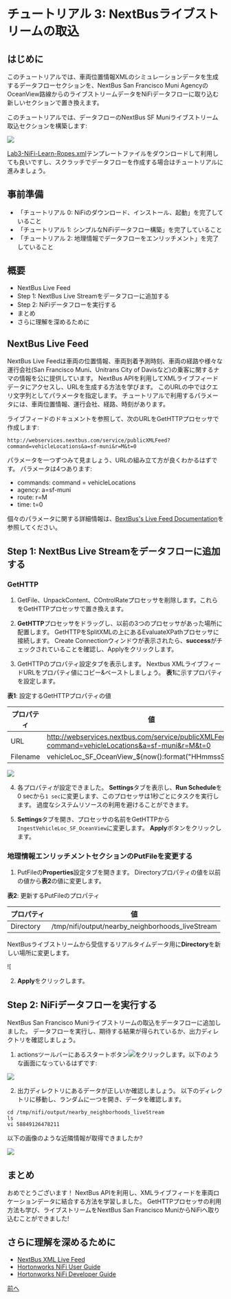 # チュートリアル 3: NextBusライブストリームの取込

## はじめに

このチュートリアルでは、車両位置情報XMLのシミュレーションデータを生成するデータフローセクションを、NextBus San Francisco Muni AgencyのOceanView路線からのライブストリームデータをNiFiデータフローに取り込む新しいセクションで置き換えます。

このチュートリアルでは、データフローのNextBus SF Muniライブストリーム取込セクションを構築します:

![](https://raw.githubusercontent.com/hortonworks/tutorials/hdp-2.5/assets/learning-ropes-nifi-lab-series/lab3-ingest-nextbus-live-stream-nifi-lab-series/complete_dataflow_lab3_live_stream_ingestion.png)

[Lab3-NiFi-Learn-Ropes.xml](https://raw.githubusercontent.com/hortonworks/tutorials/hdp/assets/learning-ropes-nifi-lab-series/lab3-template/Lab3-NiFi-Learn-Ropes.xml)テンプレートファイルをダウンロードして利用しても良いですし、スクラッチでデータフローを作成する場合はチュートリアルに進みましょう。

## 事前準備

- 「チュートリアル 0: NiFiのダウンロード、インストール、起動」を完了していること
- 「チュートリアル 1: シンプルなNiFiデータフロー構築」を完了していること
- 「チュートリアル 2: 地理情報でデータフローをエンリッチメント」を完了していること

## 概要

- NextBus Live Feed
- Step 1: NextBus Live Streamをデータフローに追加する
- Step 2: NiFiデータフローを実行する
- まとめ
- さらに理解を深めるために

## NextBus Live Feed

NextBus Live Feedは車両の位置情報、車両到着予測時刻、車両の経路や様々な運行会社(San Francisco Muni、Unitrans City of Davisなど)の乗客に関するナマの情報を公に提供しています。
NextBus APIを利用してXMLライブフィードデータにアクセスし、URLを生成する方法を学びます。
このURLの中ではクエリ文字列としてパラメータを指定します。
チュートリアルで利用するパラメータには、車両位置情報、運行会社、経路、時刻があります。

ライブフィードのドキュメントを参照して、次のURLをGetHTTPプロセッサで作成します:

```
http://webservices.nextbus.com/service/publicXMLFeed?command=vehicleLocations&a=sf-muni&r=M&t=0
```

パラメータを一つずつみて見ましょう、URLの組み立て方が良くわかるはずです。
パラメータは4つあります:

- commands: command = vehicleLocations
- agency: a=sf-muni
- route: r=M
- time: t=0

個々のパラメータに関する詳細情報は、[BextBus's Live Feed Documentation](https://www.nextbus.com/xmlFeedDocs/NextBusXMLFeed.pdf)を参照してください。

## Step 1: NextBus Live Streamをデータフローに追加する

### GetHTTP

1. GetFile、UnpackContent、COntrolRateプロセッサを削除します。これらをGetHTTPプロセッサで置き換えます。

2. **GetHTTP**プロセッサをドラッグし、以前の3つのプロセッサがあった場所に配置します。
GetHTTPをSplitXMLの上にあるEvaluateXPathプロセッサに接続します。
Create Connectionウィンドウが表示されたら、**success**がチェックされていることを確認し、Applyをクリックします。

3. GetHTTPのプロパティ設定タブを表示します。
Nextbus XMLライブフィードURLをプロパティ値にコピー&ペーストしましょう。
**表1**に示すプロパティを設定します。

**表1**: 設定するGetHTTPプロパティの値

|プロパティ|値|
|----|----|
|URL|http://webservices.nextbus.com/service/publicXMLFeed?command=vehicleLocations&a=sf-muni&r=M&t=0|
|Filename|vehicleLoc_SF_OceanView_${now():format("HHmmssSSS")}.xml|

![](https://raw.githubusercontent.com/hortonworks/tutorials/hdp-2.5/assets/learning-ropes-nifi-lab-series/lab3-ingest-nextbus-live-stream-nifi-lab-series/getHTTP_liveStream_config_property_tab_window.png)

4. 各プロパティが設定できました。
**Settings**タブを表示し、**Run Schedule**を0 secから`1 sec`に変更します、このプロセッサは1秒ごとにタスクを実行します。
過度なシステムリソースの利用を避けることができます。

5. **Settings**タブを開き、プロセッサの名前をGetHTTPから`IngestVehicleLoc_SF_OceanView`に変更します。
**Apply**ボタンをクリックします。

### 地理情報エンリッチメントセクションのPutFileを変更する

1. PutFileの**Properties**設定タブを開きます。
Directoryプロパティの値を以前の値から**表2**の値に変更します。

**表2**: 更新するPutFileのプロパティ

|プロパティ|値|
|----|----|
|Directory|/tmp/nifi/output/nearby_neighborhoods_liveStream|

NextBusライブストリームから受信するリアルタイムデータ用に**Directory**を新しい場所に変更します。

![[](https://raw.githubusercontent.com/hortonworks/tutorials/hdp-2.5/assets/learning-ropes-nifi-lab-series/lab3-ingest-nextbus-live-stream-nifi-lab-series/modify_putFile_in_geo_enrich_section.png)

2. **Apply**をクリックします。

## Step 2: NiFiデータフローを実行する

NextBus San Francisco Muniライブストリームの取込をデータフローに追加しました。
データフローを実行し、期待する結果が得られているか、出力ディレクトリを確認しましょう。

1. actionsツールバーにあるスタートボタン![](https://raw.githubusercontent.com/hortonworks/tutorials/hdp-2.5/assets/learning-ropes-nifi-lab-series/lab1-build-nifi-dataflow/start_button_nifi_iot.png)をクリックします。以下のような画面になっているはずです:

![](https://raw.githubusercontent.com/hortonworks/tutorials/hdp-2.5/assets/learning-ropes-nifi-lab-series/lab3-ingest-nextbus-live-stream-nifi-lab-series/complete_dataflow_lab3_live_stream_ingestion.png)

2. 出力ディレクトリにあるデータが正しいか確認しましょう。
以下のディレクトリに移動し、ランダムに一つを開き、データを確認します。

```
cd /tmp/nifi/output/nearby_neighborhoods_liveStream
ls
vi 58849126478211
```

以下の画像のような近隣情報が取得できましたか?

![](https://raw.githubusercontent.com/hortonworks/tutorials/hdp-2.5/assets/learning-ropes-nifi-lab-series/lab3-ingest-nextbus-live-stream-nifi-lab-series/nextbus_liveStream_output_lab3.png)

## まとめ

おめでとうございます！
NextBus APIを利用し、XMLライブフィードを車両ロケーションデータに結合する方法を学習しました。
GetHTTPプロセッサの利用方法も学び、ライブストリームをNextBus San Francisco MuniからNiFiへ取り込むことができました!

## さらに理解を深めるために

- [NextBus XML Live Feed](https://www.nextbus.com/xmlFeedDocs/NextBusXMLFeed.pdf)
- [Hortonworks NiFi User Guide](http://docs.hortonworks.com/HDPDocuments/HDF1/HDF-1.2.0.1/bk_UserGuide/content/index.html)
- [Hortonworks NiFi Developer Guide](http://docs.hortonworks.com/HDPDocuments/HDF1/HDF-1.2.0.1/bk_DeveloperGuide/content/index.html)

[前へ](Ropes-of-Apache-NiFi%3A-Tutorial-2)